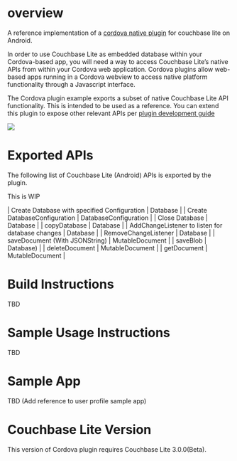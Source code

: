 # overview
A reference implementation of a [cordova native plugin](https://cordova.apache.org/docs/en/10.x/guide/hybrid/plugins/index.html) for couchbase lite on Android. 

In order to use Couchbase Lite as embedded database within your Cordova-based app, you will need a way to access Couchbase Lite’s native APIs from within your Cordova web application. Cordova plugins allow web-based apps running in a Cordova webview to access native platform functionality through a Javascript interface.

The Cordova plugin example exports a subset of native Couchbase Lite API functionality. This is intended to be used as a reference. You can extend this plugin to expose other relevant APIs per [plugin development guide](https://cordova.apache.org/docs/en/10.x/guide/platforms/android/plugin.html) 

![](https://i0.wp.com/blog.couchbase.com/wp-content/uploads/2018/10/JS-stuff.jpg?w=900)
# Exported APIs
The following list of Couchbase Lite (Android) APIs is exported by the plugin. 

This is WIP

| Create Database with specified Configuration | Database |
| Create DatabaseConfiguration | DatabaseConfiguration |
| Close Database | Database |
| copyDatabase | Database |
| AddChangeListener to listen for database changes | Database |
| RemoveChangeListener | Database |
| saveDocument (With JSONString) | MutableDocument |
| saveBlob  | Database) |
| deleteDocument | MutableDocument |
| getDocument | MutableDocument |

# Build Instructions
TBD

# Sample Usage Instructions
TBD

# Sample App
TBD (Add reference to user profile sample app)

# Couchbase Lite Version
This version of Cordova plugin requires Couchbase Lite 3.0.0(Beta).

